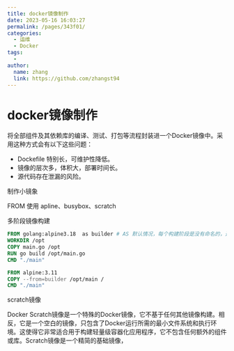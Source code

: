 ```yaml
---
title: docker镜像制作
date: 2023-05-16 16:03:27
permalink: /pages/343f01/
categories:
  - 运维
  - Docker
tags:
  - 
author: 
  name: zhang
  link: https://github.com/zhangst94
---
```

# docker镜像制作

将全部组件及其依赖库的编译、测试、打包等流程封装进一个Docker镜像中。采用这种方式会有以下这些问题：

- Dockefile 特别长，可维护性降低。
- 镜像的层次多，体积大，部署时间长。
- 源代码存在泄漏的风险。

制作小镜象

FROM 使用 apline、busybox、scratch

多阶段镜像构建

```dockerfile
FROM golang:alpine3.18  as builder # AS 默认情况，每个构建阶段是没有命名的，通过整型编号进行引用(类似数组下标索引，0-第一个FROM，1-第二个FROM，类推)，通过AS <stageName>在FROM中为每个阶段命名。
WORKDIR /opt
COPY main.go /opt
RUN go build /opt/main.go
CMD "./main"

FROM alpine:3.11
COPY --from=builder /opt/main /
CMD "./main"
```

scratch镜像

Docker Scratch镜像是一个特殊的Docker镜像，它不基于任何其他镜像构建。相反，它是一个空白的镜像，只包含了Docker运行所需的最小文件系统和执行环境。这使得它非常适合用于构建轻量级容器化应用程序，它不包含任何额外的组件或库。Scratch镜像是一个精简的基础镜像，


